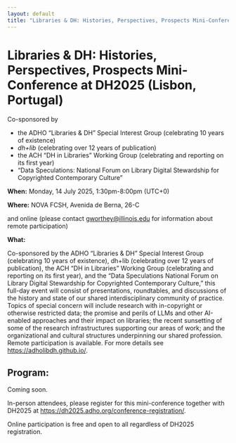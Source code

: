 ```yaml
---
layout: default
title: "Libraries & DH: Histories, Perspectives, Prospects Mini-Conference at DH2025"
---
```

# Libraries & DH: Histories, Perspectives, Prospects Mini-Conference at DH2025 (Lisbon, Portugal)
Co-sponsored by
- the ADHO “Libraries & DH” Special Interest Group (celebrating 10 years of existence)
- _dh+lib_ (celebrating over 12 years of publication)
- the ACH “DH in Libraries” Working Group (celebrating and reporting on its first year)
- “Data Speculations: National Forum on Library Digital Stewardship for Copyrighted Contemporary Culture”

**When:** Monday, 14 July 2025, 1:30pm-8:00pm (UTC+0) 

**Where:** NOVA FCSH, Avenida de Berna, 26-C

and online (please contact <gworthey@illinois.edu> for information about remote participation)

**What:**

Co-sponsored by the ADHO “Libraries & DH” Special Interest Group (celebrating 10 years of existence), dh+lib (celebrating over 12 years of publication), the ACH “DH in Libraries” Working Group (celebrating and reporting on its first year), and the “Data Speculations National Forum on Library Digital Stewardship for Copyrighted Contemporary Culture,” this full-day event will consist of presentations, roundtables, and discussions of the history and state of our shared interdisciplinary community of practice.  Topics of special concern will include research with in-copyright or otherwise restricted data; the promise and perils of LLMs and other AI-enabled approaches and their impact on libraries; the recent sunsetting of some of the research infrastructures supporting our areas of work; and the organizational and cultural structures underpinning our shared profession. Remote participation is available.  For more details see https://adholibdh.github.io/.


## Program:

Coming soon.

In-person attendees, please register for this mini-conference together with DH2025 at https://dh2025.adho.org/conference-registration/.

Online participation is free and open to all regardless of DH2025 registration.
